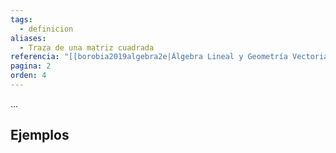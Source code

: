```yaml
---
tags:
  - definicion
aliases:
  - Traza de una matriz cuadrada
referencia: "[[borobia2019algebra2e|Álgebra Lineal y Geometría Vectorial (2a ed)]]"
pagina: 2
orden: 4
---
```

...

## Ejemplos
